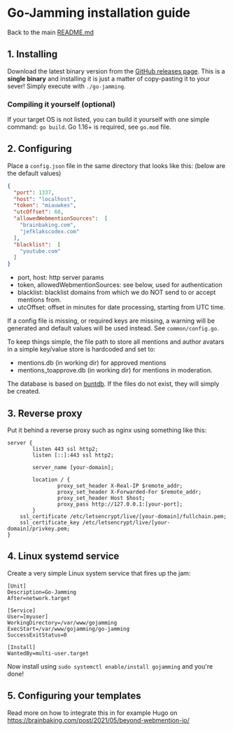 # Go-Jamming installation guide

Back to the main [README.md](https://github.com/wgroeneveld/go-jamming/blob/master/README.md)

## 1. Installing

Download the latest binary version from the [GitHub releases page](https://github.com/wgroeneveld/go-jamming/releases). This is a **single binary** and installing it is just a matter of copy-pasting it to your sever! Simply execute with `./go-jamming`. 

### Compiling it yourself (optional)

If your target OS is not listed, you can build it yourself with one simple command: `go build`. Go 1.16+ is required, see `go.mod` file.

## 2. Configuring

Place a `config.json` file in the same directory that looks like this: (below are the default values)

```json
{
  "port": 1337,
  "host": "localhost",
  "token": "miauwkes",
  "utcOffset": 60,
  "allowedWebmentionSources":  [
    "brainbaking.com",
    "jefklakscodex.com"
  ],
  "blacklist":  [
    "youtube.com"
  ]
}
```

- port, host: http server params
- token, allowedWebmentionSources: see below, used for authentication
- blacklist: blacklist domains from which we do NOT send to or accept mentions from. 
- utcOffset: offset in minutes for date processing, starting from UTC time.

If a config file is missing, or required keys are missing, a warning will be generated and default values will be used instead. See `common/config.go`.

To keep things simple, the file path to store all mentions and author avatars in a simple key/value store is hardcoded and set to:

- mentions.db (in working dir) for approved mentions
- mentions_toapprove.db (in working dir) for mentions in moderation.

The database is based on [buntdb](https://github.com/tidwall/buntdb). If the files do not exist, they will simply be created.


## 3. Reverse proxy

Put it behind a reverse proxy such as nginx using something like this:

```
server {
        listen 443 ssl http2;
        listen [::]:443 ssl http2;

        server_name [your-domain];

        location / {
                proxy_set_header X-Real-IP $remote_addr;
                proxy_set_header X-Forwarded-For $remote_addr;
                proxy_set_header Host $host;
                proxy_pass http://127.0.0.1:[your-port];
        }
    ssl_certificate /etc/letsencrypt/live/[your-domain]/fullchain.pem;
    ssl_certificate_key /etc/letsencrypt/live/[your-domain]/privkey.pem;
}
```

## 4. Linux systemd service

Create a very simple Linux system service that fires up the jam:

```
[Unit]
Description=Go-Jamming
After=network.target

[Service]
User=[myuser]
WorkingDirectory=/var/www/gojamming
ExecStart=/var/www/gojamming/go-jamming
SuccessExitStatus=0

[Install]
WantedBy=multi-user.target
```

Now install using `sudo systemctl enable/install gojamming` and you're done!

## 5. Configuring your templates

Read more on how to integrate this in for example Hugo on https://brainbaking.com/post/2021/05/beyond-webmention-io/
